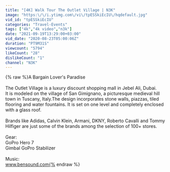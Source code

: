 ```yaml
---
title: "[4K] Walk Tour The Outlet Village | N3K"
image: "https:\/\/i.ytimg.com\/vi\/tpESSkiEcIU\/hqdefault.jpg"
vid_id: "tpESSkiEcIU"
categories: "Travel-Events"
tags: ["4k","4k video","n3k"]
date: "2021-09-19T13:29:00+03:00"
vid_date: "2020-08-23T05:00:06Z"
duration: "PT9M31S"
viewcount: "5794"
likeCount: "28"
dislikeCount: "1"
channel: "N3K"
---
```

{% raw %}A Bargain Lover's Paradise<br /><br />The Outlet Village is a luxury discount shopping mall in Jebel Ali, Dubai.<br />It is modeled on the village of San Gimignano, a picturesque medieval hill town in Tuscany, Italy.The design incorporates stone walls, piazzas, tiled flooring and water fountains. It is set on one level and completely enclosed with a glass roof.<br /><br />Brands like Adidas, Calvin Klein, Armani, DKNY, Roberto Cavalli and Tommy Hilfiger are just some of the brands among the selection of 100+ stores. <br /><br />Gear:<br />GoPro Hero 7<br />Gimbal GoPro Stabilizer<br /><br />Music: <br />www.bensound.com{% endraw %}

